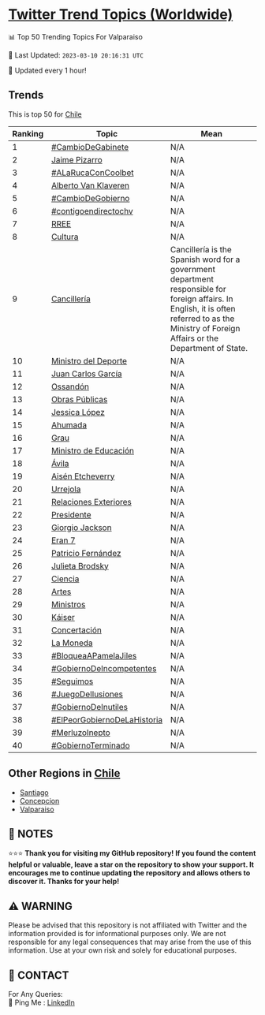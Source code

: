 [Twitter Trend Topics (Worldwide)](https://github.com/ErcinDedeoglu/Twitter-Trend-Topics)
==========


📊 Top 50 Trending Topics For Valparaiso

📆 Last Updated: `2023-03-10 20:16:31 UTC`

🔧 Updated every 1 hour!


## Trends

This is top 50 for [Chile](</Chile>)

| Ranking | Topic | Mean |
| ------- | ------------ | ------------ |
| 1 | [#CambioDeGabinete](http://twitter.com/search?q=%23CambioDeGabinete) | N/A |
| 2 | [Jaime Pizarro](http://twitter.com/search?q=Jaime+Pizarro) | N/A |
| 3 | [#ALaRucaConCoolbet](http://twitter.com/search?q=%23ALaRucaConCoolbet) | N/A |
| 4 | [Alberto Van Klaveren](http://twitter.com/search?q=Alberto+Van+Klaveren) | N/A |
| 5 | [#CambioDeGobierno](http://twitter.com/search?q=%23CambioDeGobierno) | N/A |
| 6 | [#contigoendirectochv](http://twitter.com/search?q=%23contigoendirectochv) | N/A |
| 7 | [RREE](http://twitter.com/search?q=RREE) | N/A |
| 8 | [Cultura](http://twitter.com/search?q=Cultura) | N/A |
| 9 | [Cancillería](http://twitter.com/search?q=Canciller%c3%ada) | Cancillería is the Spanish word for a government department responsible for foreign affairs. In English, it is often referred to as the Ministry of Foreign Affairs or the Department of State. |
| 10 | [Ministro del Deporte](http://twitter.com/search?q=Ministro+del+Deporte) | N/A |
| 11 | [Juan Carlos García](http://twitter.com/search?q=Juan+Carlos+Garc%c3%ada) | N/A |
| 12 | [Ossandón](http://twitter.com/search?q=Ossand%c3%b3n) | N/A |
| 13 | [Obras Públicas](http://twitter.com/search?q=Obras+P%c3%bablicas) | N/A |
| 14 | [Jessica López](http://twitter.com/search?q=Jessica+L%c3%b3pez) | N/A |
| 15 | [Ahumada](http://twitter.com/search?q=Ahumada) | N/A |
| 16 | [Grau](http://twitter.com/search?q=Grau) | N/A |
| 17 | [Ministro de Educación](http://twitter.com/search?q=Ministro+de+Educaci%c3%b3n) | N/A |
| 18 | [Ávila](http://twitter.com/search?q=%c3%81vila) | N/A |
| 19 | [Aisén Etcheverry](http://twitter.com/search?q=Ais%c3%a9n+Etcheverry) | N/A |
| 20 | [Urrejola](http://twitter.com/search?q=Urrejola) | N/A |
| 21 | [Relaciones Exteriores](http://twitter.com/search?q=Relaciones+Exteriores) | N/A |
| 22 | [Presidente](http://twitter.com/search?q=Presidente) | N/A |
| 23 | [Giorgio Jackson](http://twitter.com/search?q=Giorgio+Jackson) | N/A |
| 24 | [Eran 7](http://twitter.com/search?q=Eran+7) | N/A |
| 25 | [Patricio Fernández](http://twitter.com/search?q=Patricio+Fern%c3%a1ndez) | N/A |
| 26 | [Julieta Brodsky](http://twitter.com/search?q=Julieta+Brodsky) | N/A |
| 27 | [Ciencia](http://twitter.com/search?q=Ciencia) | N/A |
| 28 | [Artes](http://twitter.com/search?q=Artes) | N/A |
| 29 | [Ministros](http://twitter.com/search?q=Ministros) | N/A |
| 30 | [Káiser](http://twitter.com/search?q=K%c3%a1iser) | N/A |
| 31 | [Concertación](http://twitter.com/search?q=Concertaci%c3%b3n) | N/A |
| 32 | [La Moneda](http://twitter.com/search?q=La+Moneda) | N/A |
| 33 | [#BloqueaAPamelaJiles](http://twitter.com/search?q=%23BloqueaAPamelaJiles) | N/A |
| 34 | [#GobiernoDeIncompetentes](http://twitter.com/search?q=%23GobiernoDeIncompetentes) | N/A |
| 35 | [#Seguimos](http://twitter.com/search?q=%23Seguimos) | N/A |
| 36 | [#JuegoDeIlusiones](http://twitter.com/search?q=%23JuegoDeIlusiones) | N/A |
| 37 | [#GobiernoDeInutiles](http://twitter.com/search?q=%23GobiernoDeInutiles) | N/A |
| 38 | [#ElPeorGobiernoDeLaHistoria](http://twitter.com/search?q=%23ElPeorGobiernoDeLaHistoria) | N/A |
| 39 | [#MerluzoInepto](http://twitter.com/search?q=%23MerluzoInepto) | N/A |
| 40 | [#GobiernoTerminado](http://twitter.com/search?q=%23GobiernoTerminado) | N/A |



## Other Regions in [Chile](</Chile>)

* [Santiago](</Chile/Santiago.md>)
* [Concepcion](</Chile/Concepcion.md>)
* [Valparaiso](</Chile/Valparaiso.md>)



## 📝 NOTES

⭐⭐⭐ **Thank you for visiting my GitHub repository! If you found the content helpful or valuable, leave a star on the repository to show your support. It encourages me to continue updating the repository and allows others to discover it. Thanks for your help!**


## ⚠️ WARNING

Please be advised that this repository is not affiliated with Twitter and the information provided is for informational purposes only. We are not responsible for any legal consequences that may arise from the use of this information. Use at your own risk and solely for educational purposes.


## 📨 CONTACT

 For Any Queries:  
            🏓 Ping Me : [LinkedIn](https://www.linkedin.com/in/ercindedeoglu/)
